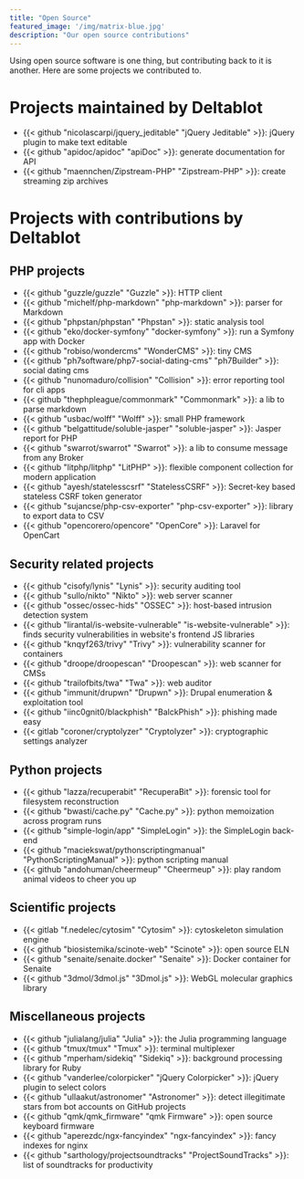 ```yaml
---
title: "Open Source"
featured_image: '/img/matrix-blue.jpg'
description: "Our open source contributions"
---
```

Using open source software is one thing, but contributing back to it is another. Here are some projects we contributed to.

# Projects maintained by Deltablot

* {{< github "nicolascarpi/jquery_jeditable" "jQuery Jeditable" >}}: jQuery plugin to make text editable
* {{< github "apidoc/apidoc" "apiDoc" >}}: generate documentation for API
* {{< github "maennchen/Zipstream-PHP" "Zipstream-PHP" >}}: create streaming zip archives

# Projects with contributions by Deltablot

## PHP projects

* {{< github "guzzle/guzzle" "Guzzle" >}}: HTTP client
* {{< github "michelf/php-markdown" "php-markdown" >}}: parser for Markdown
* {{< github "phpstan/phpstan" "Phpstan" >}}: static analysis tool
* {{< github "eko/docker-symfony" "docker-symfony" >}}: run a Symfony app with Docker
* {{< github "robiso/wondercms" "WonderCMS" >}}: tiny CMS
* {{< github "ph7software/php7-social-dating-cms" "ph7Builder" >}}: social dating cms
* {{< github "nunomaduro/collision" "Collision" >}}: error reporting tool for cli apps
* {{< github "thephpleague/commonmark" "Commonmark" >}}: a lib to parse markdown
* {{< github "usbac/wolff" "Wolff" >}}: small PHP framework
* {{< github "belgattitude/soluble-jasper" "soluble-jasper" >}}: Jasper report for PHP
* {{< github "swarrot/swarrot" "Swarrot" >}}: a lib to consume message from any Broker
* {{< github "litphp/litphp" "LitPHP" >}}: flexible component collection for modern application
* {{< github "ayesh/statelesscsrf" "StatelessCSRF" >}}: Secret-key based stateless CSRF token generator
* {{< github "sujancse/php-csv-exporter" "php-csv-exporter" >}}: library to export data to CSV
* {{< github "opencorero/opencore" "OpenCore" >}}: Laravel for OpenCart

## Security related projects

* {{< github "cisofy/lynis" "Lynis" >}}: security auditing tool
* {{< github "sullo/nikto" "Nikto" >}}: web server scanner
* {{< github "ossec/ossec-hids" "OSSEC" >}}: host-based intrusion detection system
* {{< github "lirantal/is-website-vulnerable" "is-website-vulnerable" >}}: finds security vulnerabilities in website's frontend JS libraries
* {{< github "knqyf263/trivy" "Trivy" >}}: vulnerability scanner for containers
* {{< github "droope/droopescan" "Droopescan" >}}: web scanner for CMSs
* {{< github "trailofbits/twa" "Twa" >}}: web auditor
* {{< github "immunit/drupwn" "Drupwn" >}}: Drupal enumeration & exploitation tool
* {{< github "iinc0gnit0/blackphish" "BalckPhish" >}}: phishing made easy
* {{< gitlab "coroner/cryptolyzer" "Cryptolyzer" >}}: cryptographic settings analyzer

## Python projects

* {{< github "lazza/recuperabit" "RecuperaBit" >}}: forensic tool for filesystem reconstruction
* {{< github "bwasti/cache.py" "Cache.py" >}}: python memoization across program runs
* {{< github "simple-login/app" "SimpleLogin" >}}: the SimpleLogin back-end
* {{< github "maciekswat/pythonscriptingmanual" "PythonScriptingManual" >}}: python scripting manual
* {{< github "andohuman/cheermeup" "Cheermeup" >}}: play random animal videos to cheer you up

## Scientific projects

* {{< gitlab "f.nedelec/cytosim" "Cytosim" >}}: cytoskeleton simulation engine
* {{< github "biosistemika/scinote-web" "Scinote" >}}: open source ELN
* {{< github "senaite/senaite.docker" "Senaite" >}}: Docker container for Senaite
* {{< github "3dmol/3dmol.js" "3Dmol.js" >}}: WebGL molecular graphics library

## Miscellaneous projects

* {{< github "julialang/julia" "Julia" >}}: the Julia programming language
* {{< github "tmux/tmux" "Tmux" >}}: terminal multiplexer
* {{< github "mperham/sidekiq" "Sidekiq" >}}: background processing library for Ruby
* {{< github "vanderlee/colorpicker" "jQuery Colorpicker" >}}: jQuery plugin to select colors
* {{< github "ullaakut/astronomer" "Astronomer" >}}: detect illegitimate stars from bot accounts on GitHub projects
* {{< github "qmk/qmk_firmware" "qmk Firmware" >}}: open source keyboard firmware
* {{< github "aperezdc/ngx-fancyindex" "ngx-fancyindex" >}}: fancy indexes for nginx
* {{< github "sarthology/projectsoundtracks" "ProjectSoundTracks" >}}: list of soundtracks for productivity



